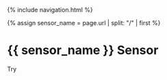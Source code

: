 {% include navigation.html %}

{% assign sensor_name = page.url | split: "/" | first %}  

# {{ sensor_name }} Sensor

Try